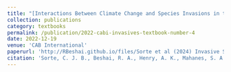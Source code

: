 ```yaml
---
title: "[Interactions Between Climate Change and Species Invasions in the Marine Realm](https://www.cabidigitallibrary.org/doi/abs/10.1079/9781800621459.0007)"
collection: publications
category: textbooks
permalink: /publication/2022-cabi-invasives-textbook-number-4
date: 2022-12-19
venue: 'CAB International'
paperurl: 'http://RBeshai.github.io/files/Sorte et al (2024) Invasive Species, Evolution, and.pdf'
citation: 'Sorte, C. J. B., Beshai, R. A., Henry, A. K., Mahanes, S. A., Rangel, R. E., & Waite, H. R. (2022). Interactions Between Climate Change and Species Invasions in the Marine Realm. In Invasive Species and Global Climate Change (pp. 119-140). GB: CABI.'
---
```

